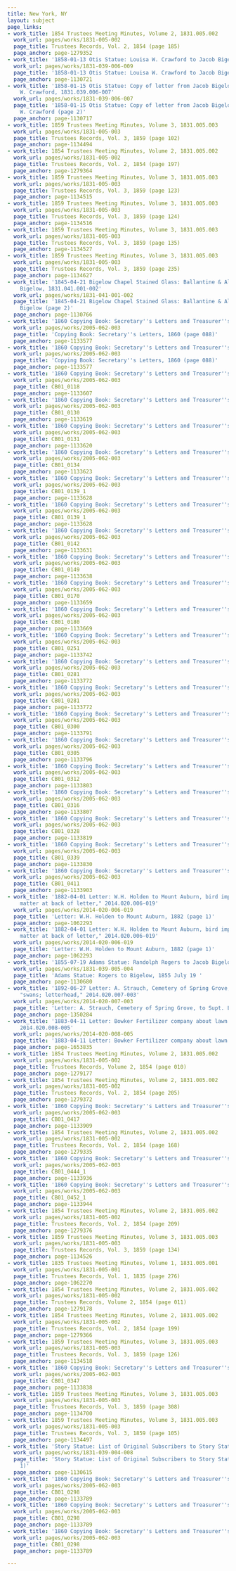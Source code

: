 ```yaml
---
title: New York, NY
layout: subject
page_links:
- work_title: 1854 Trustees Meeting Minutes, Volume 2, 1831.005.002
  work_url: pages/works/1831-005-002
  page_title: Trustees Records, Vol. 2, 1854 (page 185)
  page_anchor: page-1279352
- work_title: '1858-01-13 Otis Statue: Louisa W. Crawford to Jacob Bigelow, 1831.039.006-009'
  work_url: pages/works/1831-039-006-009
  page_title: '1858-01-13 Otis Statue: Louisa W. Crawford to Jacob Bigelow (page 2)'
  page_anchor: page-1130721
- work_title: '1858-01-15 Otis Statue: Copy of letter from Jacob Bigelow to Louisa
    W. Crawford, 1831.039.006-007'
  work_url: pages/works/1831-039-006-007
  page_title: '1858-01-15 Otis Statue: Copy of letter from Jacob Bigelow to Louisa
    W. Crawford (page 2)'
  page_anchor: page-1130717
- work_title: 1859 Trustees Meeting Minutes, Volume 3, 1831.005.003
  work_url: pages/works/1831-005-003
  page_title: Trustees Records, Vol. 3, 1859 (page 102)
  page_anchor: page-1134494
- work_title: 1854 Trustees Meeting Minutes, Volume 2, 1831.005.002
  work_url: pages/works/1831-005-002
  page_title: Trustees Records, Vol. 2, 1854 (page 197)
  page_anchor: page-1279364
- work_title: 1859 Trustees Meeting Minutes, Volume 3, 1831.005.003
  work_url: pages/works/1831-005-003
  page_title: Trustees Records, Vol. 3, 1859 (page 123)
  page_anchor: page-1134515
- work_title: 1859 Trustees Meeting Minutes, Volume 3, 1831.005.003
  work_url: pages/works/1831-005-003
  page_title: Trustees Records, Vol. 3, 1859 (page 124)
  page_anchor: page-1134516
- work_title: 1859 Trustees Meeting Minutes, Volume 3, 1831.005.003
  work_url: pages/works/1831-005-003
  page_title: Trustees Records, Vol. 3, 1859 (page 135)
  page_anchor: page-1134527
- work_title: 1859 Trustees Meeting Minutes, Volume 3, 1831.005.003
  work_url: pages/works/1831-005-003
  page_title: Trustees Records, Vol. 3, 1859 (page 235)
  page_anchor: page-1134627
- work_title: '1845-04-21 Bigelow Chapel Stained Glass: Ballantine & Allan to Jacob
    Bigelow, 1831.041.001-002'
  work_url: pages/works/1831-041-001-002
  page_title: '1845-04-21 Bigelow Chapel Stained Glass: Ballantine & Allan to Jacob
    Bigelow (page 2)'
  page_anchor: page-1130766
- work_title: '1860 Copying Book: Secretary''s Letters and Treasurer''s Letters, 2005.062.003  '
  work_url: pages/works/2005-062-003
  page_title: 'Copying Book: Secretary''s Letters, 1860 (page 088)'
  page_anchor: page-1133577
- work_title: '1860 Copying Book: Secretary''s Letters and Treasurer''s Letters, 2005.062.003  '
  work_url: pages/works/2005-062-003
  page_title: 'Copying Book: Secretary''s Letters, 1860 (page 088)'
  page_anchor: page-1133577
- work_title: '1860 Copying Book: Secretary''s Letters and Treasurer''s Letters, 2005.062.003  '
  work_url: pages/works/2005-062-003
  page_title: CB01_0118
  page_anchor: page-1133607
- work_title: '1860 Copying Book: Secretary''s Letters and Treasurer''s Letters, 2005.062.003  '
  work_url: pages/works/2005-062-003
  page_title: CB01_0130
  page_anchor: page-1133619
- work_title: '1860 Copying Book: Secretary''s Letters and Treasurer''s Letters, 2005.062.003  '
  work_url: pages/works/2005-062-003
  page_title: CB01_0131
  page_anchor: page-1133620
- work_title: '1860 Copying Book: Secretary''s Letters and Treasurer''s Letters, 2005.062.003  '
  work_url: pages/works/2005-062-003
  page_title: CB01_0134
  page_anchor: page-1133623
- work_title: '1860 Copying Book: Secretary''s Letters and Treasurer''s Letters, 2005.062.003  '
  work_url: pages/works/2005-062-003
  page_title: CB01_0139_1
  page_anchor: page-1133628
- work_title: '1860 Copying Book: Secretary''s Letters and Treasurer''s Letters, 2005.062.003  '
  work_url: pages/works/2005-062-003
  page_title: CB01_0139_1
  page_anchor: page-1133628
- work_title: '1860 Copying Book: Secretary''s Letters and Treasurer''s Letters, 2005.062.003  '
  work_url: pages/works/2005-062-003
  page_title: CB01_0142
  page_anchor: page-1133631
- work_title: '1860 Copying Book: Secretary''s Letters and Treasurer''s Letters, 2005.062.003  '
  work_url: pages/works/2005-062-003
  page_title: CB01_0149
  page_anchor: page-1133638
- work_title: '1860 Copying Book: Secretary''s Letters and Treasurer''s Letters, 2005.062.003  '
  work_url: pages/works/2005-062-003
  page_title: CB01_0170
  page_anchor: page-1133659
- work_title: '1860 Copying Book: Secretary''s Letters and Treasurer''s Letters, 2005.062.003  '
  work_url: pages/works/2005-062-003
  page_title: CB01_0180
  page_anchor: page-1133669
- work_title: '1860 Copying Book: Secretary''s Letters and Treasurer''s Letters, 2005.062.003  '
  work_url: pages/works/2005-062-003
  page_title: CB01_0251
  page_anchor: page-1133742
- work_title: '1860 Copying Book: Secretary''s Letters and Treasurer''s Letters, 2005.062.003  '
  work_url: pages/works/2005-062-003
  page_title: CB01_0281
  page_anchor: page-1133772
- work_title: '1860 Copying Book: Secretary''s Letters and Treasurer''s Letters, 2005.062.003  '
  work_url: pages/works/2005-062-003
  page_title: CB01_0281
  page_anchor: page-1133772
- work_title: '1860 Copying Book: Secretary''s Letters and Treasurer''s Letters, 2005.062.003  '
  work_url: pages/works/2005-062-003
  page_title: CB01_0300
  page_anchor: page-1133791
- work_title: '1860 Copying Book: Secretary''s Letters and Treasurer''s Letters, 2005.062.003  '
  work_url: pages/works/2005-062-003
  page_title: CB01_0305
  page_anchor: page-1133796
- work_title: '1860 Copying Book: Secretary''s Letters and Treasurer''s Letters, 2005.062.003  '
  work_url: pages/works/2005-062-003
  page_title: CB01_0312
  page_anchor: page-1133803
- work_title: '1860 Copying Book: Secretary''s Letters and Treasurer''s Letters, 2005.062.003  '
  work_url: pages/works/2005-062-003
  page_title: CB01_0316
  page_anchor: page-1133807
- work_title: '1860 Copying Book: Secretary''s Letters and Treasurer''s Letters, 2005.062.003  '
  work_url: pages/works/2005-062-003
  page_title: CB01_0328
  page_anchor: page-1133819
- work_title: '1860 Copying Book: Secretary''s Letters and Treasurer''s Letters, 2005.062.003  '
  work_url: pages/works/2005-062-003
  page_title: CB01_0339
  page_anchor: page-1133830
- work_title: '1860 Copying Book: Secretary''s Letters and Treasurer''s Letters, 2005.062.003  '
  work_url: pages/works/2005-062-003
  page_title: CB01_0411
  page_anchor: page-1133903
- work_title: '1882-04-01 Letter: W.H. Holden to Mount Auburn, bird importer "Printing
    matter at back of letter," 2014.020.006-019'
  work_url: pages/works/2014-020-006-019
  page_title: 'Letter: W.H. Holden to Mount Auburn, 1882 (page 1)'
  page_anchor: page-1062293
- work_title: '1882-04-01 Letter: W.H. Holden to Mount Auburn, bird importer "Printing
    matter at back of letter," 2014.020.006-019'
  work_url: pages/works/2014-020-006-019
  page_title: 'Letter: W.H. Holden to Mount Auburn, 1882 (page 1)'
  page_anchor: page-1062293
- work_title: '1855-07-19 Adams Statue: Randolph Rogers to Jacob Bigelow, 1831.039.005-004'
  work_url: pages/works/1831-039-005-004
  page_title: 'Adams Statue: Rogers to Bigelow, 1855 July 19 '
  page_anchor: page-1130680
- work_title: '1892-06-27 Letter: A. Strauch, Cemetery of Spring Grove, to Supt. Lovering,
    "swans; letterhead," 2014.020.007-003'
  work_url: pages/works/2014-020-007-003
  page_title: 'Letter: A. Strauch, Cemetery of Spring Grove, to Supt. Lovering, 1892'
  page_anchor: page-1350284
- work_title: '1883-04-11 Letter: Bowker Fertilizer company about lawn dressings,
    2014.020.008-005'
  work_url: pages/works/2014-020-008-005
  page_title: '1883-04-11 Letter: Bowker Fertilizer company about lawn dressings'
  page_anchor: page-1653835
- work_title: 1854 Trustees Meeting Minutes, Volume 2, 1831.005.002
  work_url: pages/works/1831-005-002
  page_title: Trustees Records, Volume 2, 1854 (page 010)
  page_anchor: page-1279177
- work_title: 1854 Trustees Meeting Minutes, Volume 2, 1831.005.002
  work_url: pages/works/1831-005-002
  page_title: Trustees Records, Vol. 2, 1854 (page 205)
  page_anchor: page-1279372
- work_title: '1860 Copying Book: Secretary''s Letters and Treasurer''s Letters, 2005.062.003  '
  work_url: pages/works/2005-062-003
  page_title: CB01_0417
  page_anchor: page-1133909
- work_title: 1854 Trustees Meeting Minutes, Volume 2, 1831.005.002
  work_url: pages/works/1831-005-002
  page_title: Trustees Records, Vol. 2, 1854 (page 168)
  page_anchor: page-1279335
- work_title: '1860 Copying Book: Secretary''s Letters and Treasurer''s Letters, 2005.062.003  '
  work_url: pages/works/2005-062-003
  page_title: CB01_0444_1
  page_anchor: page-1133936
- work_title: '1860 Copying Book: Secretary''s Letters and Treasurer''s Letters, 2005.062.003  '
  work_url: pages/works/2005-062-003
  page_title: CB01_0452_1
  page_anchor: page-1133944
- work_title: 1854 Trustees Meeting Minutes, Volume 2, 1831.005.002
  work_url: pages/works/1831-005-002
  page_title: Trustees Records, Vol. 2, 1854 (page 209)
  page_anchor: page-1279376
- work_title: 1859 Trustees Meeting Minutes, Volume 3, 1831.005.003
  work_url: pages/works/1831-005-003
  page_title: Trustees Records, Vol. 3, 1859 (page 134)
  page_anchor: page-1134526
- work_title: 1835 Trustees Meeting Minutes, Volume 1, 1831.005.001
  work_url: pages/works/1831-005-001
  page_title: Trustees Records, Vol. 1, 1835 (page 276)
  page_anchor: page-1062270
- work_title: 1854 Trustees Meeting Minutes, Volume 2, 1831.005.002
  work_url: pages/works/1831-005-002
  page_title: Trustees Records, Volume 2, 1854 (page 011)
  page_anchor: page-1279178
- work_title: 1854 Trustees Meeting Minutes, Volume 2, 1831.005.002
  work_url: pages/works/1831-005-002
  page_title: Trustees Records, Vol. 2, 1854 (page 199)
  page_anchor: page-1279366
- work_title: 1859 Trustees Meeting Minutes, Volume 3, 1831.005.003
  work_url: pages/works/1831-005-003
  page_title: Trustees Records, Vol. 3, 1859 (page 126)
  page_anchor: page-1134518
- work_title: '1860 Copying Book: Secretary''s Letters and Treasurer''s Letters, 2005.062.003  '
  work_url: pages/works/2005-062-003
  page_title: CB01_0347
  page_anchor: page-1133838
- work_title: 1859 Trustees Meeting Minutes, Volume 3, 1831.005.003
  work_url: pages/works/1831-005-003
  page_title: Trustees Records, Vol. 3, 1859 (page 308)
  page_anchor: page-1134700
- work_title: 1859 Trustees Meeting Minutes, Volume 3, 1831.005.003
  work_url: pages/works/1831-005-003
  page_title: Trustees Records, Vol. 3, 1859 (page 105)
  page_anchor: page-1134497
- work_title: 'Story Statue: List of Original Subscribers to Story Statue Fund, 1831.039.004-008'
  work_url: pages/works/1831-039-004-008
  page_title: 'Story Statue: List of Original Subscribers to Story Statue Fund (page
    1)'
  page_anchor: page-1130615
- work_title: '1860 Copying Book: Secretary''s Letters and Treasurer''s Letters, 2005.062.003  '
  work_url: pages/works/2005-062-003
  page_title: CB01_0298
  page_anchor: page-1133789
- work_title: '1860 Copying Book: Secretary''s Letters and Treasurer''s Letters, 2005.062.003  '
  work_url: pages/works/2005-062-003
  page_title: CB01_0298
  page_anchor: page-1133789
- work_title: '1860 Copying Book: Secretary''s Letters and Treasurer''s Letters, 2005.062.003  '
  work_url: pages/works/2005-062-003
  page_title: CB01_0298
  page_anchor: page-1133789

---
```

